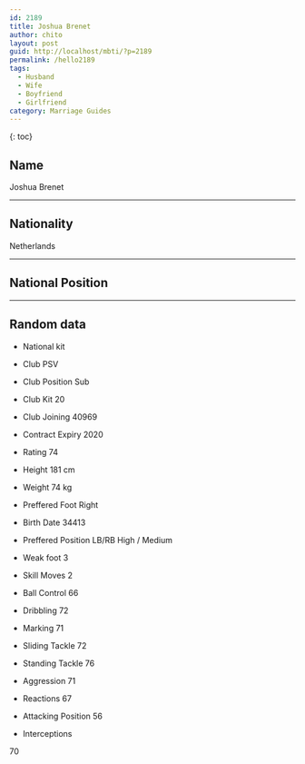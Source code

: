 ```yaml
---
id: 2189
title: Joshua Brenet
author: chito
layout: post
guid: http://localhost/mbti/?p=2189
permalink: /hello2189
tags:
  - Husband
  - Wife
  - Boyfriend
  - Girlfriend
category: Marriage Guides
---
```



{: toc}


## Name  
Joshua Brenet 

* * *

## Nationality  
Netherlands 

* * *

## National Position 

* * *

## Random data 

  * National kit 
  * Club 
PSV 

  * Club Position 
Sub 

  * Club Kit 
20 

  * Club Joining 
40969 

  * Contract Expiry 
2020 

  * Rating 
74 

  * Height 
181 cm 

  * Weight 
74 kg 

  * Preffered Foot 
Right 

  * Birth Date 
34413 

  * Preffered Position 
LB/RB High / Medium 

  * Weak foot 
3 

  * Skill Moves 
2 

  * Ball Control 
66 

  * Dribbling 
72 

  * Marking 
71 

  * Sliding Tackle 
72 

  * Standing Tackle 
76 

  * Aggression 
71 

  * Reactions 
67 

  * Attacking Position 
56 

  * Interceptions 

70</ul>